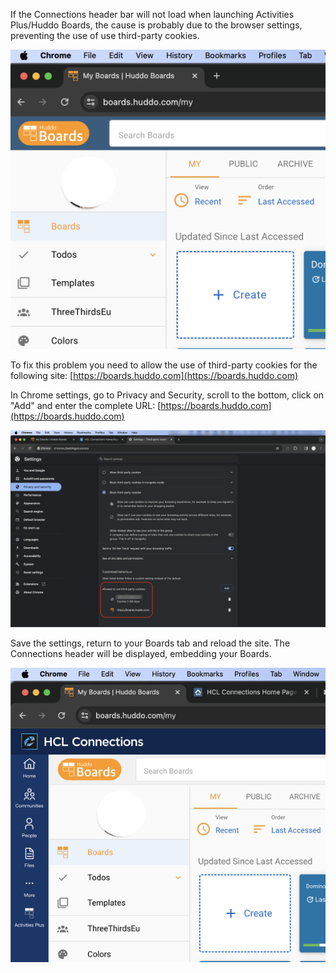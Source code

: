If the Connections header bar will not load when launching Activities Plus/Huddo Boards, the cause is probably due to the browser settings, preventing the use of use third-party cookies. 

![Last login](/assets/images/admin/3rdpartycookies/boards_noheader.png)

To fix this problem you need to allow the use of third-party cookies for the following site: [https://boards.huddo.com](https://boards.huddo.com)

In Chrome settings, go to Privacy and Security, scroll to the bottom, click on "Add" and enter the complete URL: [https://boards.huddo.com](https://boards.huddo.com)

![Last login](/assets/images/admin/3rdpartycookies/chrome_settings.png)

Save the settings, return to your Boards tab and reload the site. The Connections header will be displayed, embedding your Boards.

![Last login](/assets/images/admin/3rdpartycookies/boards_header.png)
